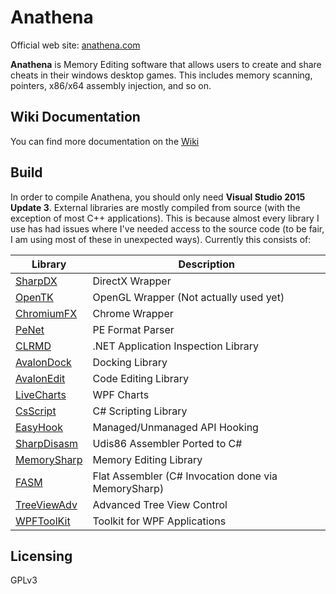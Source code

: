 # Anathena

Official web site: [anathena.com](https://www.anathena.com)

**Anathena** is Memory Editing software that allows users to create and share cheats in their windows desktop games. This includes memory scanning, pointers, x86/x64 assembly injection, and so on.

## Wiki Documentation

You can find more documentation on the [Wiki](https://github.com/zcanann/Anathena/wiki)

## Build

In order to compile Anathena, you should only need **Visual Studio 2015 Update 3**. External libraries are mostly compiled from source (with the exception of most C++ applications). This is because almost every library I use has had issues where I've needed access to the source code (to be fair, I am using most of these in unexpected ways). Currently this consists of:

Library | Description
--- | ---
[SharpDX](https://github.com/sharpdx/SharpDX) | DirectX Wrapper
[OpenTK](https://github.com/opentk/opentk) | OpenGL Wrapper (Not actually used yet)
[ChromiumFX](https://bitbucket.org/chromiumfx/chromiumfx) | Chrome Wrapper
[PeNet](https://github.com/secana/PeNet) | PE Format Parser
[CLRMD](https://github.com/Microsoft/clrmd) | .NET Application Inspection Library
[AvalonDock](https://avalondock.codeplex.com/) | Docking Library
[AvalonEdit](https://github.com/icsharpcode/AvalonEdit) | Code Editing Library
[LiveCharts](https://github.com/beto-rodriguez/Live-Charts) | WPF Charts
[CsScript](https://github.com/oleg-shilo/cs-script) | C# Scripting Library
[EasyHook](https://github.com/EasyHook/EasyHook) | Managed/Unmanaged API Hooking
[SharpDisasm](https://github.com/spazzarama/SharpDisasm) | Udis86 Assembler Ported to C#
[MemorySharp](https://github.com/ZenLulz/MemorySharp) | Memory Editing Library
[FASM](https://flatassembler.net/) | Flat Assembler (C# Invocation done via MemorySharp)
[TreeViewAdv](https://sourceforge.net/projects/treeviewadv/) | Advanced Tree View Control
[WPFToolKit](http://wpftoolkit.codeplex.com/) | Toolkit for WPF Applications

## Licensing
 
GPLv3
